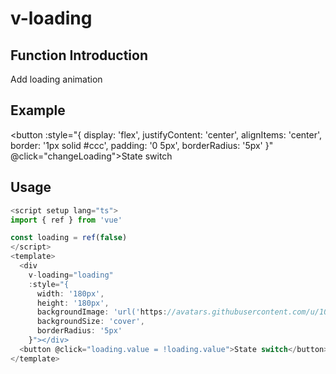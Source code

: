 # v-loading

## Function Introduction

Add loading animation

## Example

<script setup>
import { ref } from 'vue'

const loading = ref(false)

const changeLoading = () => {
  loading.value = !loading.value
}

const style = {
  width: '180px',
  height: '180px',
  backgroundImage: `url("https://avatars.githubusercontent.com/u/108746194?s=96&v=4")`,
  backgroundSize: 'cover',
  borderRadius: '5px'
}

</script>

<div
  v-loading="loading"
  :style="style"
></div>

<button
:style="{
display: 'flex',
justifyContent: 'center',
alignItems: 'center',
border: '1px solid #ccc',
padding: '0 5px',
borderRadius: '5px'
}" @click="changeLoading">State switch</button>

## Usage

```javascript {8}
<script setup lang="ts">
import { ref } from 'vue'

const loading = ref(false)
</script>
<template>
  <div
    v-loading="loading"
    :style="{
      width: '180px',
      height: '180px',
      backgroundImage: 'url('https://avatars.githubusercontent.com/u/108746194?s=96&v=4')',
      backgroundSize: 'cover',
      borderRadius: '5px'
    }"></div>
  <button @click="loading.value = !loading.value">State switch</button>
</template>
```
